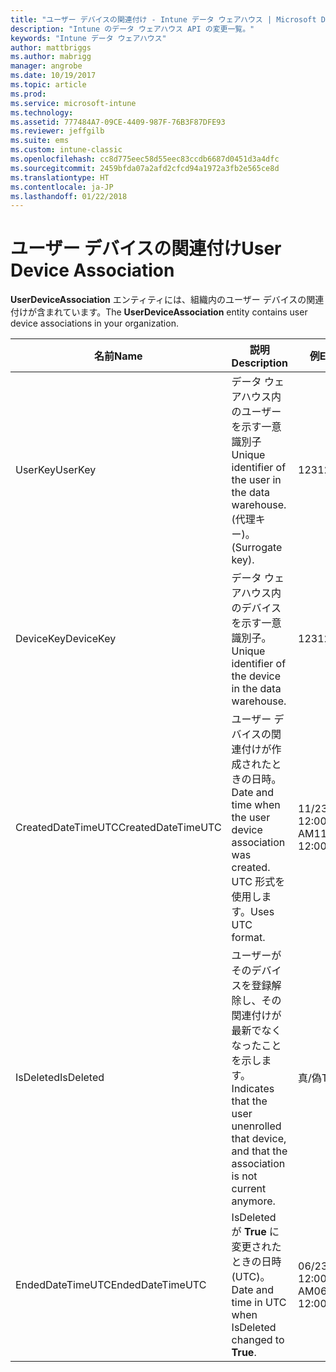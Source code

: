 ```yaml
---
title: "ユーザー デバイスの関連付け - Intune データ ウェアハウス | Microsoft Docs"
description: "Intune のデータ ウェアハウス API の変更一覧。"
keywords: "Intune データ ウェアハウス"
author: mattbriggs
ms.author: mabrigg
manager: angrobe
ms.date: 10/19/2017
ms.topic: article
ms.prod: 
ms.service: microsoft-intune
ms.technology: 
ms.assetid: 777484A7-09CE-4409-987F-76B3F87DFE93
ms.reviewer: jeffgilb
ms.suite: ems
ms.custom: intune-classic
ms.openlocfilehash: cc8d775eec58d55eec83ccdb6687d0451d3a4dfc
ms.sourcegitcommit: 2459bfda07a2afd2cfcd94a1972a3fb2e565ce8d
ms.translationtype: HT
ms.contentlocale: ja-JP
ms.lasthandoff: 01/22/2018
---
```

# <a name="user-device-association"></a><span data-ttu-id="cec7e-104">ユーザー デバイスの関連付け</span><span class="sxs-lookup"><span data-stu-id="cec7e-104">User Device Association</span></span>

<span data-ttu-id="cec7e-105">**UserDeviceAssociation** エンティティには、組織内のユーザー デバイスの関連付けが含まれています。</span><span class="sxs-lookup"><span data-stu-id="cec7e-105">The **UserDeviceAssociation** entity contains user device associations in your organization.</span></span>


|        <span data-ttu-id="cec7e-106">名前</span><span class="sxs-lookup"><span data-stu-id="cec7e-106">Name</span></span>        |                                           <span data-ttu-id="cec7e-107">説明</span><span class="sxs-lookup"><span data-stu-id="cec7e-107">Description</span></span>                                            |        <span data-ttu-id="cec7e-108">例</span><span class="sxs-lookup"><span data-stu-id="cec7e-108">Example</span></span>         |
|--------------------|--------------------------------------------------------------------------------------------------|------------------------|
|      <span data-ttu-id="cec7e-109">UserKey</span><span class="sxs-lookup"><span data-stu-id="cec7e-109">UserKey</span></span>       |              <span data-ttu-id="cec7e-110">データ ウェアハウス内のユーザーを示す一意識別子</span><span class="sxs-lookup"><span data-stu-id="cec7e-110">Unique identifier of the user in the data warehouse.</span></span> <span data-ttu-id="cec7e-111">(代理キー)。</span><span class="sxs-lookup"><span data-stu-id="cec7e-111">(Surrogate key).</span></span>               |          <span data-ttu-id="cec7e-112">123</span><span class="sxs-lookup"><span data-stu-id="cec7e-112">123</span></span>           |
|     <span data-ttu-id="cec7e-113">DeviceKey</span><span class="sxs-lookup"><span data-stu-id="cec7e-113">DeviceKey</span></span>      |                      <span data-ttu-id="cec7e-114">データ ウェアハウス内のデバイスを示す一意識別子。</span><span class="sxs-lookup"><span data-stu-id="cec7e-114">Unique identifier of the device in the data warehouse.</span></span>                      |          <span data-ttu-id="cec7e-115">123</span><span class="sxs-lookup"><span data-stu-id="cec7e-115">123</span></span>           |
| <span data-ttu-id="cec7e-116">CreatedDateTimeUTC</span><span class="sxs-lookup"><span data-stu-id="cec7e-116">CreatedDateTimeUTC</span></span> |           <span data-ttu-id="cec7e-117">ユーザー デバイスの関連付けが作成されたときの日時。</span><span class="sxs-lookup"><span data-stu-id="cec7e-117">Date and time when the user device association was created.</span></span> <span data-ttu-id="cec7e-118">UTC 形式を使用します。</span><span class="sxs-lookup"><span data-stu-id="cec7e-118">Uses UTC format.</span></span>           | <span data-ttu-id="cec7e-119">11/23/2016 12:00:00 AM</span><span class="sxs-lookup"><span data-stu-id="cec7e-119">11/23/2016 12:00:00 AM</span></span> |
|     <span data-ttu-id="cec7e-120">IsDeleted</span><span class="sxs-lookup"><span data-stu-id="cec7e-120">IsDeleted</span></span>      | <span data-ttu-id="cec7e-121">ユーザーがそのデバイスを登録解除し、その関連付けが最新でなくなったことを示します。</span><span class="sxs-lookup"><span data-stu-id="cec7e-121">Indicates that the user unenrolled that device, and that the association is not current anymore.</span></span> |       <span data-ttu-id="cec7e-122">真/偽</span><span class="sxs-lookup"><span data-stu-id="cec7e-122">True/False</span></span>       |
|  <span data-ttu-id="cec7e-123">EndedDateTimeUTC</span><span class="sxs-lookup"><span data-stu-id="cec7e-123">EndedDateTimeUTC</span></span>  |              <span data-ttu-id="cec7e-124">IsDeleted が <strong>True</strong> に変更されたときの日時 (UTC)。</span><span class="sxs-lookup"><span data-stu-id="cec7e-124">Date and time in UTC when IsDeleted changed to <strong>True</strong>.</span></span>               | <span data-ttu-id="cec7e-125">06/23/2017 12:00:00 AM</span><span class="sxs-lookup"><span data-stu-id="cec7e-125">06/23/2017 12:00:00 AM</span></span> |

